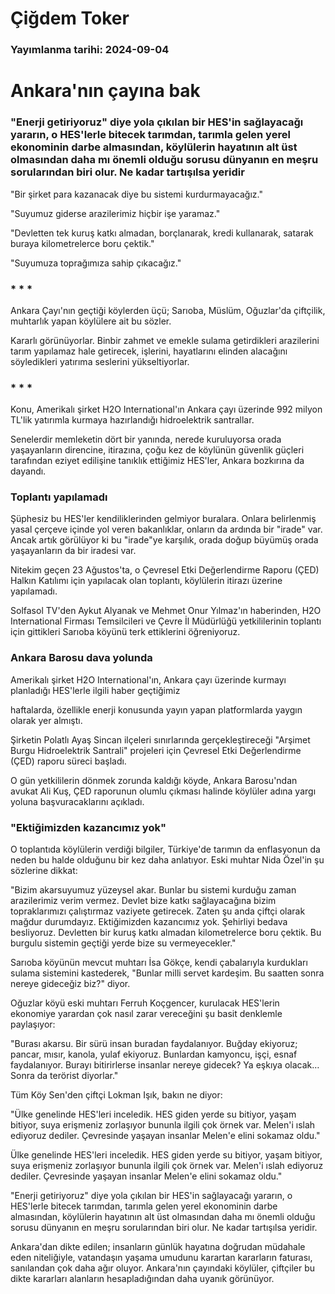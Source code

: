 # Çiğdem Toker

### Yayımlanma tarihi: 2024-09-04

# Ankara'nın çayına bak


### "Enerji getiriyoruz" diye yola çıkılan bir HES'in sağlayacağı yararın, o HES'lerle bitecek tarımdan, tarımla gelen yerel ekonominin darbe almasından, köylülerin hayatının alt üst olmasından daha mı önemli olduğu sorusu dünyanın en meşru sorularından biri olur. Ne kadar tartışılsa yeridir



"Bir şirket para kazanacak diye bu sistemi kurdurmayacağız."

"Suyumuz giderse arazilerimiz hiçbir işe yaramaz."

"Devletten tek kuruş katkı almadan, borçlanarak, kredi kullanarak, satarak buraya kilometrelerce boru çektik."

"Suyumuza toprağımıza sahip çıkacağız."


### * * *

Ankara Çayı'nın geçtiği köylerden üçü; Sarıoba, Müslüm, Oğuzlar'da çiftçilik, muhtarlık yapan köylülere ait bu sözler.

Kararlı görünüyorlar. Binbir zahmet ve emekle sulama getirdikleri arazilerini tarım yapılamaz hale getirecek, işlerini, hayatlarını elinden alacağını söyledikleri yatırıma seslerini yükseltiyorlar.


### * * *

Konu, Amerikalı şirket H2O International'ın Ankara çayı üzerinde 992 milyon TL'lik yatırımla kurmaya hazırlandığı hidroelektrik santrallar.

Senelerdir memleketin dört bir yanında, nerede kuruluyorsa orada yaşayanların direncine, itirazına, çoğu kez de köylünün güvenlik güçleri tarafından eziyet edilişine tanıklık ettiğimiz HES'ler, Ankara bozkırına da dayandı.


### Toplantı yapılamadı

Şüphesiz bu HES'ler kendiliklerinden gelmiyor buralara. Onlara belirlenmiş yasal çerçeve içinde yol veren bakanlıklar, onların da ardında bir "irade" var. Ancak artık görülüyor ki bu "irade"ye karşılık, orada doğup büyümüş orada yaşayanların da bir iradesi var.

Nitekim geçen 23 Ağustos'ta, o Çevresel Etki Değerlendirme Raporu (ÇED) Halkın Katılımı için yapılacak olan toplantı, köylülerin itirazı üzerine yapılamadı.

Solfasol TV'den Aykut Alyanak ve Mehmet Onur Yılmaz'ın haberinden, H2O International Firması Temsilcileri ve Çevre İl Müdürlüğü yetkililerinin toplantı için gittikleri Sarıoba köyünü terk ettiklerini öğreniyoruz.


### Ankara Barosu dava yolunda

Amerikalı şirket H2O International'ın, Ankara çayı üzerinde kurmayı planladığı HES'lerle ilgili haber geçtiğimiz

haftalarda, özellikle enerji konusunda yayın yapan platformlarda yaygın olarak yer almıştı.

Şirketin Polatlı Ayaş Sincan ilçeleri sınırlarında gerçekleştireceği "Arşimet Burgu Hidroelektrik Santrali" projeleri için Çevresel Etki Değerlendirme (ÇED) raporu süreci başladı.

O gün yetkililerin dönmek zorunda kaldığı köyde, Ankara Barosu'ndan avukat Ali Kuş, ÇED raporunun olumlu çıkması halinde köylüler adına yargı yoluna başvuracaklarını açıkladı.


### "Ektiğimizden kazancımız yok"

O toplantıda köylülerin verdiği bilgiler, Türkiye'de tarımın da enflasyonun da neden bu halde olduğunu bir kez daha anlatıyor. Eski muhtar Nida Özel'in şu sözlerine dikkat:

"Bizim akarsuyumuz yüzeysel akar. Bunlar bu sistemi kurduğu zaman arazilerimiz verim vermez. Devlet bize katkı sağlayacağına bizim topraklarımızı çalıştırmaz vaziyete getirecek. Zaten şu anda çiftçi olarak mağdur durumdayız. Ektiğimizden kazancımız yok. Şehirliyi bedava besliyoruz. Devletten bir kuruş katkı almadan kilometrelerce boru çektik. Bu burgulu sistemin geçtiği yerde bize su vermeyecekler."

Sarıoba köyünün mevcut muhtarı İsa Gökçe, kendi çabalarıyla kurdukları sulama sistemini kastederek, "Bunlar milli servet kardeşim. Bu saatten sonra nereye gideceğiz biz?" diyor.

Oğuzlar köyü eski muhtarı Ferruh Koçgencer, kurulacak HES'lerin ekonomiye yarardan çok nasıl zarar vereceğini şu basit denklemle paylaşıyor:

"Burası akarsu. Bir sürü insan buradan faydalanıyor. Buğday ekiyoruz; pancar, mısır, kanola, yulaf ekiyoruz. Bunlardan kamyoncu, işçi, esnaf faydalanıyor. Burayı bitirirlerse insanlar nereye gidecek? Ya eşkıya olacak… Sonra da terörist diyorlar."

Tüm Köy Sen'den çiftçi Lokman Işık, bakın ne diyor:

"Ülke genelinde HES'leri inceledik. HES giden yerde su bitiyor, yaşam bitiyor, suya erişmeniz zorlaşıyor bununla ilgili çok örnek var. Melen'i ıslah ediyoruz dediler. Çevresinde yaşayan insanlar Melen'e elini sokamaz oldu."

Ülke genelinde HES'leri inceledik. HES giden yerde su bitiyor, yaşam bitiyor, suya erişmeniz zorlaşıyor bununla ilgili çok örnek var. Melen'i ıslah ediyoruz dediler. Çevresinde yaşayan insanlar Melen'e elini sokamaz oldu."

"Enerji getiriyoruz" diye yola çıkılan bir HES'in sağlayacağı yararın, o HES'lerle bitecek tarımdan, tarımla gelen yerel ekonominin darbe almasından, köylülerin hayatının alt üst olmasından daha mı önemli olduğu sorusu dünyanın en meşru sorularından biri olur. Ne kadar tartışılsa yeridir.

Ankara'dan dikte edilen; insanların günlük hayatına doğrudan müdahale eden niteliğiyle, vatandaşın yaşama umudunu karartan kararların faturası, sanılandan çok daha ağır oluyor. Ankara'nın çayındaki köylüler, çiftçiler bu dikte kararları alanların hesapladığından daha uyanık görünüyor.

